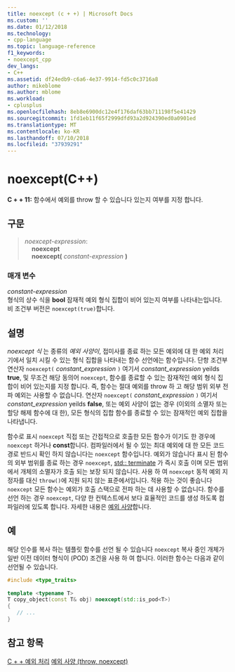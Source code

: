 ```yaml
---
title: noexcept (c + +) | Microsoft Docs
ms.custom: ''
ms.date: 01/12/2018
ms.technology:
- cpp-language
ms.topic: language-reference
f1_keywords:
- noexcept_cpp
dev_langs:
- C++
ms.assetid: df24edb9-c6a6-4e37-9914-fd5c0c3716a8
author: mikeblome
ms.author: mblome
ms.workload:
- cplusplus
ms.openlocfilehash: 8eb8e6900dc12e4f176daf63bb711198f5e41429
ms.sourcegitcommit: 1fd1eb11f65f2999dfd93a2d924390ed0a0901ed
ms.translationtype: MT
ms.contentlocale: ko-KR
ms.lasthandoff: 07/10/2018
ms.locfileid: "37939291"
---
```

# <a name="noexcept-c"></a>noexcept(C++)
**C + + 11:** 함수에서 예외를 throw 할 수 있습니다 있는지 여부를 지정 합니다.  
  
## <a name="syntax"></a>구문  
  
> *noexcept-expression*:  
> &nbsp;&nbsp;&nbsp;&nbsp;**noexcept**  
> &nbsp;&nbsp;&nbsp;&nbsp;**noexcept(** *constant-expression* **)**  
  
### <a name="parameters"></a>매개 변수  
 *constant-expression*  
 형식의 상수 식을 **bool** 잠재적 예외 형식 집합이 비어 있는지 여부를 나타내는입니다. 비 조건부 버전은 `noexcept(true)`합니다.  
  
## <a name="remarks"></a>설명  
 *noexcept 식* 는 종류의 *예외 사양이*, 접미사를 종료 하는 모든 예외에 대 한 예외 처리기에서 일치 시킬 수 있는 형식 집합을 나타내는 함수 선언에는 함수입니다. 단항 조건부 연산자 `noexcept(` *constant_expression* `)` 여기서 *constant_expression* yeilds **true**, 및 무조건 해당 동의어 `noexcept`, 함수를 종료할 수 있는 잠재적인 예외 형식 집합이 비어 있는지를 지정 합니다. 즉, 함수는 절대 예외를 throw 하 고 해당 범위 외부 전파 예외는 사용할 수 없습니다. 연산자 `noexcept(` *constant_expression* `)` 여기서 *constant_expression* yeilds **false**, 또는 예외 사양이 없는 경우 (이외의 소멸자 또는 할당 해제 함수에 대 한), 모든 형식의 집합 함수를 종료할 수 있는 잠재적인 예외 집합을 나타냅니다.  
 
 함수로 표시 `noexcept` 직접 또는 간접적으로 호출한 모든 함수가 이기도 한 경우에 `noexcept` 하거나 **const**합니다. 컴파일러에서 될 수 있는 최대 예외에 대 한 모든 코드 경로 반드시 확인 하지 않습니다는 `noexcept` 함수입니다. 예외가 않습니다 표시 된 함수의 외부 범위를 종료 하는 경우 `noexcept`, [std:: terminate](../standard-library/exception-functions.md#terminate) 가 즉시 호출 이며 모든 범위에서 개체의 소멸자가 호출 되는 보장 되지 않습니다. 사용 하 여 `noexcept` 동적 예외 지정자를 대신 `throw()`에 지원 되지 않는 표준에서입니다. 적용 하는 것이 좋습니다 `noexcept` 모든 함수는 예외가 호출 스택으로 전파 하는 데 사용할 수 없습니다. 함수를 선언 하는 경우 `noexcept`, 다양 한 컨텍스트에서 보다 효율적인 코드를 생성 하도록 컴파일러에 있도록 합니다. 자세한 내용은 [예외 사양](exception-specifications-throw-cpp.md)합니다.   
  
## <a name="example"></a>예  
해당 인수를 복사 하는 템플릿 함수를 선언 될 수 있습니다 `noexcept` 복사 중인 개체가 일반 이전 데이터 형식이 (POD) 조건을 사용 하 여 합니다. 이러한 함수는 다음과 같이 선언될 수 있습니다.  
  
```cpp  
#include <type_traits>  
  
template <typename T>  
T copy_object(const T& obj) noexcept(std::is_pod<T>)  
{  
   // ...   
}  
```  
  
## <a name="see-also"></a>참고 항목  
 [C + + 예외 처리](cpp-exception-handling.md) [예외 사양 (throw, noexcept)](exception-specifications-throw-cpp.md)
